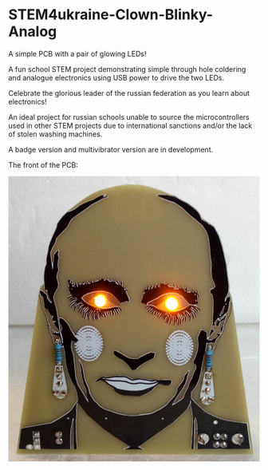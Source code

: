 # STEM4ukraine-Clown-Blinky-Analog

A simple PCB with a pair of glowing LEDs!

A fun school STEM project demonstrating simple through hole coldering and analogue electronics using USB power to drive the two LEDs.

Celebrate the glorious leader of the russian federation as you learn about electronics!

An ideal project for russian schools unable to source the microcontrollers used in other STEM projects due to international sanctions 
and/or the lack of stolen washing machines.

A badge version and multivibrator version are in development. 

The front of the PCB:

![prototype front](images/BlinkyClownFront.jpg)

